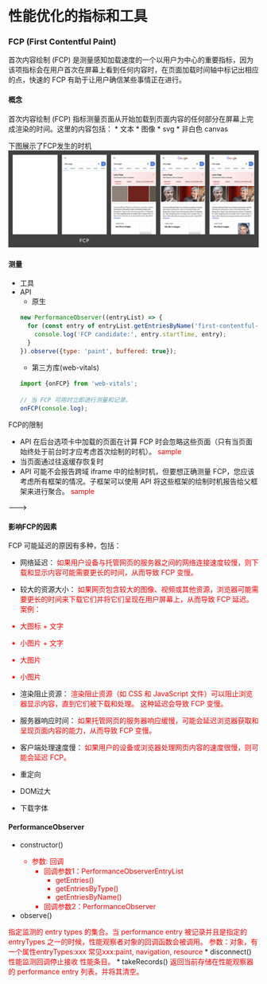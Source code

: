 # 性能优化的指标和工具

### FCP (First Contentful Paint)
首次内容绘制 (FCP) 是测量感知加载速度的一个以用户为中心的重要指标，因为该项指标会在用户首次在屏幕上看到任何内容时，在页面加载时间轴中标记出相应的点，快速的 FCP 有助于让用户确信某些事情正在进行。
#### 概念
首次内容绘制 (FCP) 指标测量页面从开始加载到页面内容的任何部分在屏幕上完成渲染的时间。这里的内容包括：
    * 文本
    * 图像
    * svg
    * 非白色 canvas


下图展示了FCP发生的时机
<img src="./images/FCP.png" />


#### 测量
* 工具
* API
  * 原生
  ```js
  new PerformanceObserver((entryList) => {
    for (const entry of entryList.getEntriesByName('first-contentful-paint')) {
      console.log('FCP candidate:', entry.startTime, entry);
    }
  }).observe({type: 'paint', buffered: true});
  ```
  * 第三方库(web-vitals)
  ```js
  import {onFCP} from 'web-vitals';

  // 当 FCP 可用时立即进行测量和记录。
  onFCP(console.log);
  ```

FCP的限制
* API 在后台选项卡中加载的页面在计算 FCP 时会忽略这些页面（只有当页面始终处于前台时才应考虑首次绘制的时机）。
<font color="red">sample</font>
* 当页面通过往返缓存恢复时
* API 可能不会报告跨域 iframe 中的绘制时机，但要想正确测量 FCP，您应该考虑所有框架的情况。子框架可以使用 API 将这些框架的绘制时机报告给父框架来进行聚合。
<font color="red">sample</font>

--->


#### 影响FCP的因素
FCP 可能延迟的原因有多种，包括：


* 网络延迟：
<font color="red">如果用户设备与托管网页的服务器之间的网络连接速度较慢，则下载和显示内容可能需要更长的时间，从而导致 FCP 变慢。</font>

* 较大的资源大小：
<font color="red">如果网页包含较大的图像、视频或其他资源，浏览器可能需要更长的时间来下载它们并将它们呈现在用户屏幕上，从而导致 FCP 延迟。
案例：
* 大图标 + 文字
* 小图片 + 文字
* 大图片
* 小图片
</font>

* 渲染阻止资源：
<font color="red">渲染阻止资源（如 CSS 和 JavaScript 文件）可以阻止浏览器显示内容，直到它们被下载和处理。 这种延迟会导致 FCP 变慢。</font>

* 服务器响应时间：
<font color="red">如果托管网页的服务器响应缓慢，可能会延迟浏览器获取和呈现页面内容的能力，从而导致 FCP 变慢。</font>

* 客户端处理速度慢：
<font color="red">如果用户的设备或浏览器处理网页内容的速度很慢，则可能会延迟 FCP。</font>


* 重定向
* DOM过大
* 下载字体
#### PerformanceObserver
  * constructor()
    <font color="red"> 
    * 参数: 回调
      * 回调参数1：PerformanceObserverEntryList
        * getEntries()
        * getEntriesByType()
        * getEntriesByName()
      * 回调参数2：PerformanceObserver
    </font>
  * observe()
  <font color="red">
  指定监测的 entry types 的集合。当 performance entry 被记录并且是指定的 entryTypes 之一的时候，性能观察者对象的回调函数会被调用。
  参数：对象，有一个属性entryTypes:xxx
    常见xxx:paint, navigation, resource
  </font>
  * disconnect()
  <font color="red">性能监测回调停止接收 性能条目。</font>
  * takeRecords()
  <font color="red">返回当前存储在性能观察器的 performance entry 列表，并将其清空。</font>